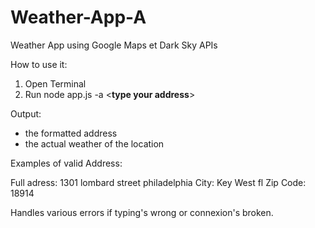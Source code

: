 # Weather-App-A
Weather App using Google Maps et Dark Sky APIs

How to use it:

1. Open Terminal
2. Run node app.js -a <**type your address**>

Output:

- the formatted address
- the actual weather of the location

Examples of valid Address: 

Full adress: 1301 lombard street philadelphia
City: Key West fl
Zip Code: 18914

Handles various errors if typing's wrong or connexion's broken.

